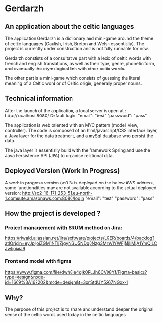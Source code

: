 
# Gerdarzh

## An application about the celtic languages
The application Gerdarzh is a dictionary and mini-game around the theme of celtic languages (Gaulish, Irish, Breton and Welsh essentially). The project is currently under construction and is not fully runnable for now.

Gerdarzh constists of a consultative part with a lexic of celtic words with french and english translations, as well as their type, genre, phonetic form, and eventually the etymological link with other celtic words.

The other part is a mini-game which consists of guessing the literal meaning of a Celtic word or of Celtic origin, generally proper nouns.


## Technical information
After the launch of the application, a local server is open at : http://localhost:8080/
Default login:
"email": "test"
"password": "pass"

The application is web oriented with an MVC pattern (model, view, controller).
The code is composed of an html/javascript/CSS interface layer, a Java layer for the data treatment, and a mySql database who persist the data.

The java layer is essentially build with the framework Spring and use the Java Persistence API (JPA) to organise relational data.

## Deployed Version (Work In Progress)
A work in progress version (v:0.3) is deployed on the below AWS address, some functionalities may are not available according to the actual deployed version: http://ec2-16-171-253-51.eu-north-1.compute.amazonaws.com:8080/login "email": "test" "password": "pass"

## How the project is developed ?
### Project management with SRUM method on Jira:
https://riwald.atlassian.net/jira/software/projects/LGER/boards/4/backlog?atlOrigin=eyJpIjoiZGM1NTljZjgyNGU5NDg0Nzg3MmVlYWFjMjliMjA1YmQiLCJwIjoiaiJ9

### Front end model with figma:
https://www.figma.com/file/dwh8Ie4gIk0RLJh6CV08Yf/Figma-basics?type=design&node-id=1669%3A162202&mode=design&t=3xnStdUY5267NGxx-1


## Why?
The purpose of this project is to share and understand deeper the original sense of the celtic words used today in the celtic languages.

